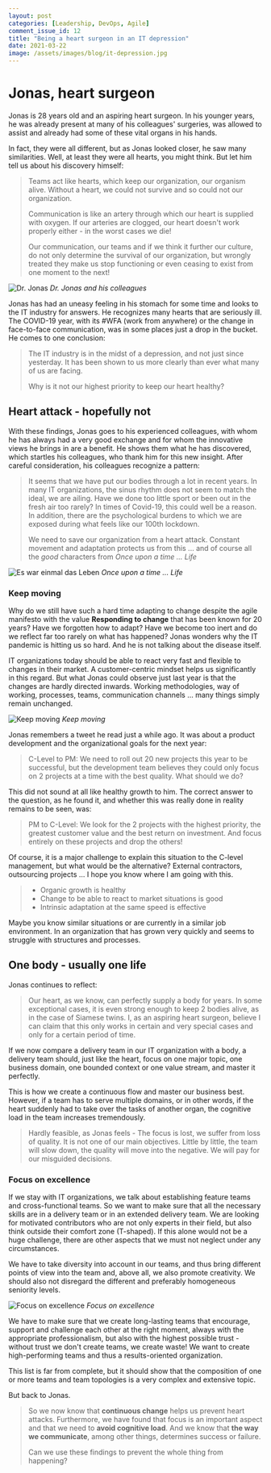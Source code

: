 ```yaml
---
layout: post
categories: [Leadership, DevOps, Agile]
comment_issue_id: 12
title: "Being a heart surgeon in an IT depression"
date: 2021-03-22
image: /assets/images/blog/it-depression.jpg
---
```


# Jonas, heart surgeon

Jonas is 28 years old and an aspiring heart surgeon. In his younger years, he was already present at many of his colleagues' surgeries, was allowed to assist and already had some of these vital organs in his hands.

In fact, they were all different, but as Jonas looked closer, he saw many similarities. Well, at least they were all hearts, you might think. But let him tell us about his discovery himself:

> Teams act like hearts, which keep our organization, our organism alive.
> Without a heart, we could not survive and so could not our organization.
>
> Communication is like an artery through which our heart is supplied with oxygen. If our arteries are clogged, our heart doesn't work properly either - in the worst cases we die!
>
> Our communication, our teams and if we think it further our culture, do not only determine the survival of our organization, but wrongly treated they make us stop functioning or even ceasing to exist from one moment to the next!

![Dr. Jonas](/assets/images/blog/doctor.png)
*Dr. Jonas and his colleagues*

Jonas has had an uneasy feeling in his stomach for some time and looks to the IT industry for answers. He recognizes many hearts that are seriously ill. The COVID-19 year, with its #WFA (work from anywhere) or the change in face-to-face communication, was in some places just a drop in the bucket. He comes to one conclusion:

> The IT industry is in the midst of a depression, and not just since yesterday. It has been shown to us more clearly than ever what many of us are facing.
> 
> Why is it not our highest priority to keep our heart healthy? 

## Heart attack - hopefully not

With these findings, Jonas goes to his experienced colleagues, with whom he has always had a very good exchange and for whom the innovative views he brings in are a benefit. He shows them what he has discovered, which startles his colleagues, who thank him for this new insight. After careful consideration, his colleagues recognize a pattern:

> It seems that we have put our bodies through a lot in recent years. In many IT organizations, the sinus rhythm does not seem to match the ideal, we are ailing. Have we done too little sport or been out in the fresh air too rarely? In times of Covid-19, this could well be a reason. In addition, there are the psychological burdens to which we are exposed during what feels like our 100th lockdown.
>
> We need to save our organization from a heart attack. Constant movement and adaptation protects us from this ... and of course all the *good* characters from *Once upon a time ... Life*

![Es war einmal das Leben](/assets/images/blog/Es-war-einmal-das-Leben.png)
*Once upon a time ... Life*

### Keep moving

Why do we still have such a hard time adapting to change despite the agile manifesto with the value **Responding to change** that has been known for 20 years? Have we forgotten how to adapt? Have we become too inert and do we reflect far too rarely on what has happened? Jonas wonders why the IT pandemic is hitting us so hard. And he is not talking about the disease itself.

IT organizations today should be able to react very fast and flexible to changes in their market. A customer-centric mindset helps us significantly in this regard. But what Jonas could observe just last year is that the changes are hardly directed inwards. Working methodologies, way of working, processes, teams, communication channels ... many things simply remain unchanged.

![Keep moving](/assets/images/blog/flexible.jpg)
*Keep moving*

Jonas remembers a tweet he read just a while ago. It was about a product development and the organizational goals for the next year:

> C-Level to PM: We need to roll out 20 new projects this year to be successful, but the development team believes they could only focus on 2 projects at a time with the best quality. What should we do?

This did not sound at all like healthy growth to him. The correct answer to the question, as he found it, and whether this was really done in reality remains to be seen, was:

> PM to C-Level: We look for the 2 projects with the highest priority, the greatest customer value and the best return on investment. And focus entirely on these projects and drop the others!

Of course, it is a major challenge to explain this situation to the C-level management, but what would be the alternative? External contractors, outsourcing projects ... I hope you know where I am going with this. 

> - Organic growth is healthy
> - Change to be able to react to market situations is good
> - Intrinsic adaptation at the same speed is effective

Maybe you know similar situations or are currently in a similar job environment. In an organization that has grown very quickly and seems to struggle with structures and processes.

## One body - usually one life

Jonas continues to reflect: 

> Our heart, as we know, can perfectly supply a body for years. In some exceptional cases, it is even strong enough to keep 2 bodies alive, as in the case of Siamese twins. I, as an aspiring heart surgeon, believe I can claim that this only works in certain and very special cases and only for a certain period of time.

If we now compare a delivery team in our IT organization with a body, a delivery team should, just like the heart, focus on one major topic, one business domain, one bounded context or one value stream, and master it perfectly.

This is how we create a continuous flow and master our business best. However, if a team has to serve multiple domains, or in other words, if the heart suddenly had to take over the tasks of another organ, the cognitive load in the team increases tremendously.

> Hardly feasible, as Jonas feels - The focus is lost, we suffer from loss of quality. It is not one of our main objectives. Little by little, the team will slow down, the quality will move into the negative. We will pay for our misguided decisions.

### Focus on excellence

If we stay with IT organizations, we talk about establishing feature teams and cross-functional teams. So we want to make sure that all the necessary skills are in a delivery team or in an extended delivery team. We are looking for motivated contributors who are not only experts in their field, but also think outside their comfort zone (T-shaped). If this alone would not be a huge challenge, there are other aspects that we must not neglect under any circumstances.

We have to take diversity into account in our teams, and thus bring different points of view into the team and, above all, we also promote creativity. We should also not disregard the different and preferably homogeneous seniority levels.

![Focus on excellence](/assets/images/blog/focus.jpg)
*Focus on excellence*

We have to make sure that we create long-lasting teams that encourage, support and challenge each other at the right moment, always with the appropriate professionalism, but also with the highest possible trust - without trust we don't create teams, we create waste! We want to create high-performing teams and thus a results-oriented organization.

This list is far from complete, but it should show that the composition of one or more teams and team topologies is a very complex and extensive topic.

But back to Jonas.

> So we now know that **continuous change** helps us prevent heart attacks. Furthermore, we have found that focus is an important aspect and that we need to **avoid cognitive load**. And we know that **the way we communicate**, among other things, determines success or failure.
>
> Can we use these findings to prevent the whole thing from happening?